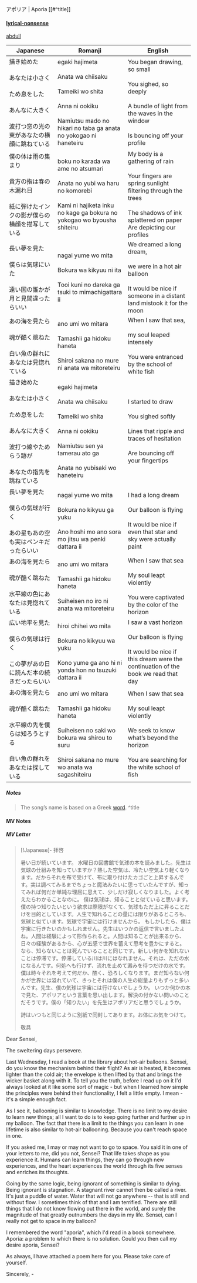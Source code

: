 アポリア | Aporia [[#^title]]
#### [lyrical-nonsense](https://www.lyrical-nonsense.com/global/lyrics/yorushika/aporia/)
[abdull](https://www.facebook.com/shikayoruu/videos/905239568334031)

| Japanese                                                                                 | Romanji                                                                                                                                                           | English                                                                                                                                                                        |
| ---------------------------------------------------------------------------------------- | ----------------------------------------------------------------------------------------------------------------------------------------------------------------- | ------------------------------------------------------------------------------------------------------------------------------------------------------------------------------ |
| 描き始めた<br><br>あなたは小さく<br><br>ため息をした<br><br>あんなに大きく<br><br>波打つ窓の光の束があなたの横顔に跳ねている           | egaki hajimeta<br><br>Anata wa chiisaku<br><br>Tameiki wo shita<br><br>Anna ni ookiku<br><br>Namiutsu mado no hikari no taba ga anata no yokogao ni haneteiru     | You began drawing, so small<br><br>You sighed, so deeply<br><br>A bundle of light from the waves in the window<br><br>Is bouncing off your profile                             |
| 僕の体は雨の集まり<br><br>貴方の指は春の木漏れ日<br><br>紙に弾けたインクの影が僕らの横顔を描写している                              | boku no karada wa ame no atsumari<br><br>Anata no yubi wa haru no komorebi<br><br>Kami ni hajiketa inku no kage ga bokura no yokogao wo byousha shiteiru          | My body is a gathering of rain<br><br>Your fingers are spring sunlight filtering through the trees<br><br>The shadows of ink splattered on paper<br>Are depicting our profiles |
| 長い夢を見た<br><br>僕らは気球にいた<br><br>遠い国の誰かが月と見間違ったらいい                                          | nagai yume wo mita<br><br>Bokura wa kikyuu ni ita<br><br>Tooi kuni no dareka ga tsuki to mimachigattara ii                                                        | We dreamed a long dream,<br><br>we were in a hot air balloon<br><br>It would be nice if someone in a distant land mistook it for the moon                                      |
| あの海を見たら<br><br>魂が酷く跳ねた<br><br>白い魚の群れにあなたは見惚れている                                          | ano umi wo mitara<br><br>Tamashii ga hidoku haneta<br><br>Shiroi sakana no mure ni anata wa mitoreteiru                                                           | When I saw that sea,<br><br>my soul leaped intensely<br><br>You were entranced by the school of white fish                                                                     |
| 描き始めた<br><br>あなたは小さく<br><br>ため息をした<br><br>あんなに大きく<br><br>波打つ線やためらう跡が<br><br>あなたの指先を跳ねている | egaki hajimeta<br><br>Anata wa chiisaku<br><br>Tameiki wo shita<br><br>Anna ni ookiku<br><br>Namiutsu sen ya tamerau ato ga<br><br>Anata no yubisaki wo haneteiru | I started to draw<br><br>You sighed softly<br><br>Lines that ripple and traces of hesitation<br><br>Are bouncing off your fingertips                                           |
| 長い夢を見た<br><br>僕らの気球が行く<br><br>あの星もあの空も実はペンキだったらいい                                        | nagai yume wo mita<br><br>Bokura no kikyuu ga yuku<br><br>Ano hoshi mo ano sora mo jitsu wa penki dattara ii                                                      | I had a long dream<br><br>Our balloon is flying<br><br>It would be nice if even that star and sky were actually paint                                                          |
| あの海を見たら<br><br>魂が酷く跳ねた<br><br>水平線の色にあなたは見惚れている                                           | ano umi wo mitara<br><br>Tamashii ga hidoku haneta<br><br>Suiheisen no iro ni anata wa mitoreteiru                                                                | When I saw that sea<br><br>My soul leapt violently<br><br>You were captivated by the color of the horizon                                                                      |
| 広い地平を見た<br><br>僕らの気球は行く<br><br>この夢があの日に読んだ本の続きだったらいい                                     | hiroi chihei wo mita<br><br>Bokura no kikyuu wa yuku<br><br>Kono yume ga ano hi ni yonda hon no tsuzuki dattara ii                                                | I saw a vast horizon<br><br>Our balloon is flying<br><br>It would be nice if this dream were the continuation of the book we read that day                                     |
| あの海を見たら<br><br>魂が酷く跳ねた<br><br>水平線の先を僕らは知ろうとする<br><br>白い魚の群れをあなたは探している                    | ano umi wo mitara<br><br>Tamashii ga hidoku haneta<br><br>Suiheisen no saki wo bokura wa shirou to suru<br><br>Shiroi sakana no mure wo anata wa sagashiteiru     | When I saw that sea<br><br>My soul leapt violently<br><br>We seek to know what’s beyond the horizon<br><br>You are searching for the white school of fish                      |
##### Notes
>The song’s name is based on a Greek [word](https://en.wikipedia.org/wiki/Aporia). ^title

#### MV Notes
##### MV Letter
> [!Japanese]-
> 拝啓
> 
> 暑い日が続いています。
> 水曜日の図書館で気球の本を読みました。先生は気球の仕組みを知っていますか？熱した空気は、冷たい空気より軽くなります。だからそれを布で受けて、布に取り付けたカゴごと上昇するんです。実は調べてみるまでちょっと魔法みたいに思っていたんですが、知ってみれば何だか単純な理屈に思えて、少しだけ寂しくなりました。よく考えたらわかることなのに。
> 僕は気球は、知ることと似ていると思います。僕の持つ知りたいという欲求は際限がなくて、気球もただ上に昇ることだけを目的としています。人生で知れることの量には限りがあるところも、気球と似ています。気球で宇宙には行けませんから。
> もしかしたら、僕は宇宙に行きたいのかもしれません。先生はいつかの返信で言いましたよね。人間は経験によって形作られると。人間は知ることが出来るから、日々の経験があるから、心が五感で世界を蓄えて思考を豊かにすると。
> なら、知らないことは死んでいることと同じです。新しい何かを知れないことは停滞です。停滞している川は川にはなれません。それは、ただの水になるんです。何処へも行けず、流れを止めて澱みを待つだけの水です。僕は時々それを考えて何だか、酷く、恐ろしくなります。まだ知らない何かが世界には溢れていて、きっとそれは僕の人生の総量よりもずっと多いんです。先生、僕の気球は宇宙には行けないでしょうか。
> いつか何かの本で見た、アポリアという言葉を思い出します。解決の付かない問いのことだそうです。僕の「知りたい」を先生はアポリアだと思うでしょうか。
> 
> 詩はいつもと同じように別紙で同封してあります。お体にお気をつけて。
> 
> 敬具

Dear Sensei,

The sweltering days persevere.

Last Wednesday, I read a book at the library about hot-air balloons. Sensei, do you know the mechanism behind their flight? As air is heated, it becomes lighter than the cold air; the envelope is then lifted by that and brings the wicker basket along with it. To tell you the truth, before I read up on it I'd always looked at it like some sort of magic - but when I learned how simple the principles were behind their functionality, I felt a little empty. I mean - it's a simple enough fact.

As I see it, ballooning is similar to knowledge. There is no limit to my desire to learn new things; all I want to do is to keep going further and further up in my balloon. The fact that there is a limit to the things you can learn in one lifetime is also similar to hot-air ballooning. Because you can't reach space in one.

If you asked me, I may or may not want to go to space. You said it in one of your letters to me, did you not, Sensei? That life takes shape as you experience it. Humans can learn things, they can go through new experiences, and the heart experiences the world through its five senses and enriches its thoughts.

Going by the same logic, being ignorant of something is similar to dying. Being ignorant is stagnation. A stagnant river cannot then be called a river. It's just a puddle of water. Water that will not go anywhere -- that is still and without flow. I sometimes think of that and I am terrified. There are still things that I do not know flowing out there in the world, and surely the magnitude of that greatly outnumbers the days in my life. Sensei, can I really not get to space in my balloon?

I remembered the word "aporia", which I'd read in a book somewhere. Aporia: a problem to which there is no solution. Could you then call my desire aporia, Sensei?

As always, I have attached a poem here for you. Please take care of yourself.

Sincerely,
\-
